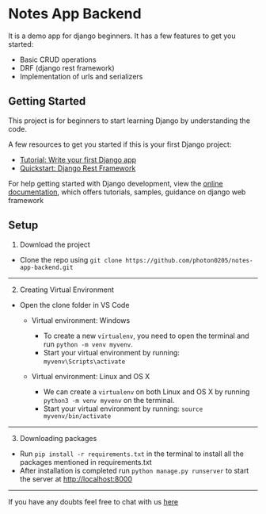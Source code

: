 # Notes App Backend

It is a demo app for django beginners.
It has a few features to get you started:
- Basic CRUD operations
- DRF (django rest framework)
- Implementation of urls and serializers

## Getting Started

This project is for beginners to start learning Django by understanding the code.

A few resources to get you started if this is your first Django project:
- [Tutorial: Write your first Django app](https://docs.djangoproject.com/en/4.1/intro/tutorial01/)
- [Quickstart: Django Rest Framework ](https://www.django-rest-framework.org/tutorial/quickstart/)

For help getting started with Django development, view the
[online documentation](https://docs.djangoproject.com/en/4.1/), which offers tutorials,
samples, guidance on django web framework

## Setup

1. Download the project

- Clone the repo using `git clone https://github.com/photon0205/notes-app-backend.git`

---

2. Creating Virtual Environment

- Open the clone folder in VS Code

  - Virtual environment: Windows

    - To create a new `virtualenv`, you need to open the terminal and run `python -m venv myvenv`.
    - Start your virtual environment by running: `myvenv\Scripts\activate`
  

  - Virtual environment: Linux and OS X

    - We can create a `virtualenv` on both Linux and OS X by running `python3 -m venv myvenv` on the terminal.
    - Start your virtual environment by running: `source myvenv/bin/activate`

---

3.  Downloading packages

- Run `pip install -r requirements.txt` in the terminal to install all the packages mentioned in requirements.txt
- After installation is completed run `python manage.py runserver` to start the server at [http://localhost:8000](http://localhost:8000)

---

If you have any doubts feel free to chat with us [here](https://chat.mdgspace.org/)
